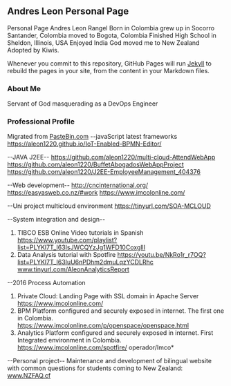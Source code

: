 ## Andres Leon Personal Page

Personal Page Andres Leon Rangel Born in Colombia
grew up in Socorro Santander, Colombia
moved to Bogota, Colombia
Finished High School in Sheldon, Illinois, USA
Enjoyed India
God moved me to New Zealand
Adopted by Kiwis.

Whenever you commit to this repository, GitHub Pages will run [Jekyll](https://jekyllrb.com/) to rebuild the pages in your site, from the content in your Markdown files.

### About Me
Servant of God masquerading as a DevOps Engineer

### Professional Profile
Migrated from [PasteBin.com](https://pastebin.com/raw/K8qm2NqZ)
--javaScript latest frameworks
https://aleon1220.github.io/IoT-Enabled-BPMN-Editor/

--JAVA J2EE--
https://github.com/aleon1220/multi-cloud-AttendWebApp
https://github.com/aleon1220/BuffetAbogadosWebAppProject
https://github.com/aleon1220/J2EE-EmployeeManagement_404376

--Web development--
	http://cncinternational.org/
	https://easyasweb.co.nz/#work
	https://www.imcolonline.com/

--Uni project multicloud environment
https://tinyurl.com/SOA-MCLOUD

--System integration and design--
1.	TIBCO ESB Online Video tutorials in Spanish
	https://www.youtube.com/playlist?list=PLYKl7T_I63IsJWCQYzJg1WFD10CoxglII 
2.	Data Analysis tutorial with Spotfire
	https://youtu.be/NkRo1r_r7OQ?list=PLYKl7T_I63IuU6nPDhm2dmuLqzYCDLRhc
	www.tinyurl.com/AleonAnalyticsReport

--2016 Process Automation
1.	Private Cloud: Landing Page with SSL domain in Apache Server
	https://www.imcolonline.com/
4.	BPM Platform configured and securely exposed in internet. The first one in Colombia.
	https://www.imcolonline.com/p/openspace/openspace.html 
5.	Analytics Platform configured and securely exposed in internet. First Integrated environment in Colombia.
	https://www.imcolonline.com/spotfire/
	operador/Imco*

--Personal project--
Maintenance and development of bilingual website with common questions for students coming to New Zealand: www.NZFAQ.cf
